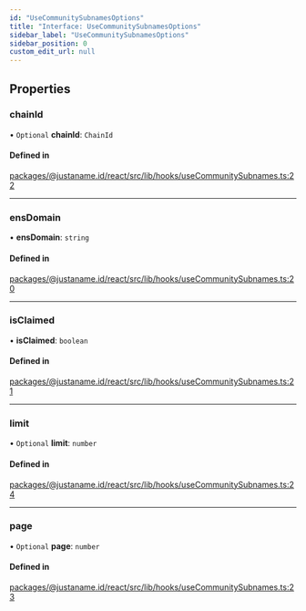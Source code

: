 ```yaml
---
id: "UseCommunitySubnamesOptions"
title: "Interface: UseCommunitySubnamesOptions"
sidebar_label: "UseCommunitySubnamesOptions"
sidebar_position: 0
custom_edit_url: null
---
```


## Properties

### chainId

• `Optional` **chainId**: `ChainId`

#### Defined in

[packages/@justaname.id/react/src/lib/hooks/useCommunitySubnames.ts:22](https://github.com/JustaName-id/JustaName-sdk/blob/0b5bd45/packages/@justaname.id/react/src/lib/hooks/useCommunitySubnames.ts#L22)

___

### ensDomain

• **ensDomain**: `string`

#### Defined in

[packages/@justaname.id/react/src/lib/hooks/useCommunitySubnames.ts:20](https://github.com/JustaName-id/JustaName-sdk/blob/0b5bd45/packages/@justaname.id/react/src/lib/hooks/useCommunitySubnames.ts#L20)

___

### isClaimed

• **isClaimed**: `boolean`

#### Defined in

[packages/@justaname.id/react/src/lib/hooks/useCommunitySubnames.ts:21](https://github.com/JustaName-id/JustaName-sdk/blob/0b5bd45/packages/@justaname.id/react/src/lib/hooks/useCommunitySubnames.ts#L21)

___

### limit

• `Optional` **limit**: `number`

#### Defined in

[packages/@justaname.id/react/src/lib/hooks/useCommunitySubnames.ts:24](https://github.com/JustaName-id/JustaName-sdk/blob/0b5bd45/packages/@justaname.id/react/src/lib/hooks/useCommunitySubnames.ts#L24)

___

### page

• `Optional` **page**: `number`

#### Defined in

[packages/@justaname.id/react/src/lib/hooks/useCommunitySubnames.ts:23](https://github.com/JustaName-id/JustaName-sdk/blob/0b5bd45/packages/@justaname.id/react/src/lib/hooks/useCommunitySubnames.ts#L23)
